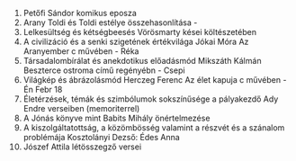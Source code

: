 1. Petőfi Sándor komikus eposza
2. Arany Toldi és Toldi estélye összehasonlítása - 
3. Lelkesültség és kétségbeesés Vörösmarty kései költészetében
4.  A civilizáció és a senki szigetének értékvilága Jókai Móra Az Aranyember c művében - Réka
5. Társadalombírálat és anekdotikus előadásmód Mikszáth Kálmán Beszterce ostroma című regényébn - Csepi
6. Világkép és ábrázolásmód Herczeg Ferenc Az élet kapuja c művében - Én Febr 18
7. Életérzések, témák és szimbólumok sokszínűsége a pályakezdő Ady Endre verseiben (memoriterrel) 
8. A Jónás könyve mint Babits Mihály önértelmezése
9. A kiszolgáltatottság, a közömbösség valamint a részvét és a szánalom problémája Kosztolányi Dezső: Édes Anna
10. Jószef Attila létösszegző versei